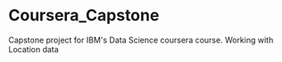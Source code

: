 # Coursera_Capstone
Capstone project for IBM's Data Science coursera course. Working with Location data
